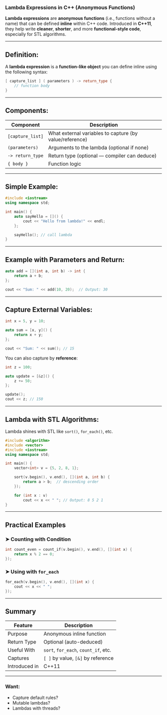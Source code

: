 ### Lambda Expressions in C++ (Anonymous Functions)

**Lambda expressions** are **anonymous functions** (i.e., functions without a name) that can be defined **inline** within C++ code. Introduced in **C++11**, they help write **cleaner**, **shorter**, and more **functional-style code**, especially for STL algorithms.

---

## Definition:

A **lambda expression** is a **function-like object** you can define inline using the following syntax:

```cpp
[ capture_list ] ( parameters ) -> return_type {
    // function body
}
```

---

## Components:

| Component        | Description                                             |
| ---------------- | ------------------------------------------------------- |
| `[capture_list]` | What external variables to capture (by value/reference) |
| `(parameters)`   | Arguments to the lambda (optional if none)              |
| `-> return_type` | Return type (optional — compiler can deduce)            |
| `{ body }`       | Function logic                                          |

---

## Simple Example:

```cpp
#include <iostream>
using namespace std;

int main() {
    auto sayHello = []() {
        cout << "Hello from lambda!" << endl;
    };

    sayHello(); // call lambda
}
```

---

## Example with Parameters and Return:

```cpp
auto add = [](int a, int b) -> int {
    return a + b;
};

cout << "Sum: " << add(10, 20);  // Output: 30
```

---

## Capture External Variables:

```cpp
int x = 5, y = 10;

auto sum = [x, y]() {
    return x + y;
};

cout << "Sum: " << sum(); // 15
```

You can also capture by **reference**:

```cpp
int z = 100;

auto update = [&z]() {
    z += 50;
};

update();
cout << z; // 150
```

---

## Lambda with STL Algorithms:

Lambda shines with STL like `sort()`, `for_each()`, etc.

```cpp
#include <algorithm>
#include <vector>
#include <iostream>
using namespace std;

int main() {
    vector<int> v = {5, 2, 8, 1};

    sort(v.begin(), v.end(), [](int a, int b) {
        return a > b;  // descending order
    });

    for (int x : v)
        cout << x << " "; // Output: 8 5 2 1
}
```

---

## Practical Examples

### ➤ Counting with Condition

```cpp
int count_even = count_if(v.begin(), v.end(), [](int x) {
    return x % 2 == 0;
});
```

### ➤ Using with `for_each`

```cpp
for_each(v.begin(), v.end(), [](int x) {
    cout << x << " ";
});
```

---

## Summary

| Feature       | Description                          |
| ------------- | ------------------------------------ |
| Purpose       | Anonymous inline function            |
| Return Type   | Optional (auto-deduced)              |
| Useful With   | `sort`, `for_each`, `count_if`, etc. |
| Captures      | `[ ]` by value, `[&]` by reference   |
| Introduced in | C++11                                |

---

### Want:

* Capture default rules?
* Mutable lambdas?
* Lambdas with threads?


